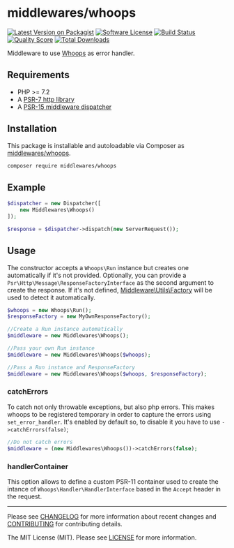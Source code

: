 # middlewares/whoops

[![Latest Version on Packagist][ico-version]][link-packagist]
[![Software License][ico-license]](LICENSE)
[![Build Status][ico-travis]][link-travis]
[![Quality Score][ico-scrutinizer]][link-scrutinizer]
[![Total Downloads][ico-downloads]][link-downloads]

Middleware to use [Whoops](https://github.com/filp/whoops) as error handler.

## Requirements

* PHP >= 7.2
* A [PSR-7 http library](https://github.com/middlewares/awesome-psr15-middlewares#psr-7-implementations)
* A [PSR-15 middleware dispatcher](https://github.com/middlewares/awesome-psr15-middlewares#dispatcher)

## Installation

This package is installable and autoloadable via Composer as [middlewares/whoops](https://packagist.org/packages/middlewares/whoops).

```sh
composer require middlewares/whoops
```

## Example

```php
$dispatcher = new Dispatcher([
    new Middlewares\Whoops()
]);

$response = $dispatcher->dispatch(new ServerRequest());
```

## Usage

The constructor accepts a `Whoops\Run` instance but creates one automatically if it's not provided. Optionally, you can provide a `Psr\Http\Message\ResponseFactoryInterface` as the second argument to create the response. If it's not defined, [Middleware\Utils\Factory](https://github.com/middlewares/utils#factory) will be used to detect it automatically.

```php
$whoops = new Whoops\Run();
$responseFactory = new MyOwnResponseFactory();

//Create a Run instance automatically
$middleware = new Middlewares\Whoops();

//Pass your own Run instance
$middleware = new Middlewares\Whoops($whoops);

//Pass a Run instance and ResponseFactory
$middleware = new Middlewares\Whoops($whoops, $responseFactory);
```

### catchErrors

To catch not only throwable exceptions, but also php errors. This makes whoops to be registered temporary in order to capture the errors using `set_error_handler`. It's enabled by default so, to disable it you have to use `->catchErrors(false)`;

```php
//Do not catch errors
$middleware = (new Middlewares\Whoops())->catchErrors(false);
```

### handlerContainer

This option allows to define a custom PSR-11 container used to create the intance of `Whoops\Handler\HandlerInterface` based in the `Accept` header in the request.

---

Please see [CHANGELOG](CHANGELOG.md) for more information about recent changes and [CONTRIBUTING](CONTRIBUTING.md) for contributing details.

The MIT License (MIT). Please see [LICENSE](LICENSE) for more information.

[ico-version]: https://img.shields.io/packagist/v/middlewares/whoops.svg?style=flat-square
[ico-license]: https://img.shields.io/badge/license-MIT-brightgreen.svg?style=flat-square
[ico-travis]: https://img.shields.io/travis/middlewares/whoops/master.svg?style=flat-square
[ico-scrutinizer]: https://img.shields.io/scrutinizer/g/middlewares/whoops.svg?style=flat-square
[ico-downloads]: https://img.shields.io/packagist/dt/middlewares/whoops.svg?style=flat-square

[link-packagist]: https://packagist.org/packages/middlewares/whoops
[link-travis]: https://travis-ci.org/middlewares/whoops
[link-scrutinizer]: https://scrutinizer-ci.com/g/middlewares/whoops
[link-downloads]: https://packagist.org/packages/middlewares/whoops
